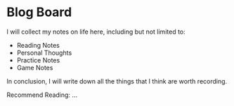 # Blog Board
I will collect my notes on life here, including but not limited to:

- Reading Notes
- Personal Thoughts
- Practice Notes
- Game Notes

In conclusion, I will write down all the things that I think are worth recording.

Recommend Reading:
...

